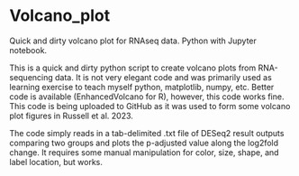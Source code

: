 # Volcano_plot
Quick and dirty volcano plot for RNAseq data. Python with Jupyter notebook.

This is a quick and dirty python script to create volcano plots from RNA-sequencing data. 
It is not very elegant code and was primarily used as learning exercise to teach myself python, matplotlib, numpy, etc.
Better code is available (EnhancedVolcano for R), however, this code works fine.
This code is being uploaded to GitHub as it was used to form some volcano plot figures in Russell et al. 2023.

The code simply reads in a tab-delimited .txt file of DESeq2 result outputs comparing two groups and plots the p-adjusted value along the log2fold change.
It requires some manual manipulation for color, size, shape, and label location, but works. 
